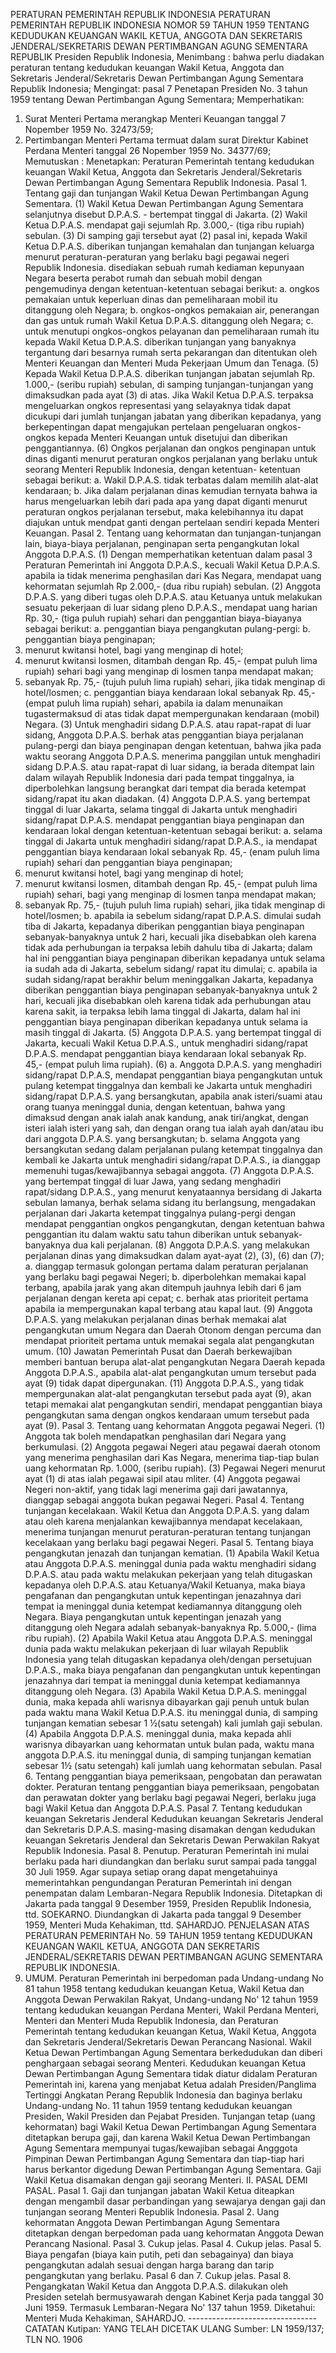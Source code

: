  PERATURAN PEMERINTAH REPUBLIK INDONESIA PERATURAN PEMERINTAH REPUBLIK INDONESIA NOMOR 59 TAHUN 1959 TENTANG KEDUDUKAN KEUANGAN WAKIL KETUA, ANGGOTA DAN SEKRETARIS JENDERAL/SEKRETARIS DEWAN PERTIMBANGAN AGUNG SEMENTARA REPUBLIK Presiden Republik Indonesia,
Menimbang :
 bahwa perlu diadakan peraturan tentang kedudukan keuangan Wakil Ketua, Anggota dan Sekretaris Jenderal/Sekretaris Dewan Pertimbangan Agung Sementara Republik Indonesia;
Mengingat:
 pasal 7 Penetapan Presiden No. 3 tahun 1959 tentang Dewan Pertimbangan Agung Sementara; Memperhatikan:
1. Surat Menteri Pertama merangkap Menteri Keuangan tanggal 7 Nopember 1959 No. 32473/59;
2. Pertimbangan Menteri Pertama termuat dalam surat Direktur Kabinet Perdana Menteri tanggal 26 Nopember 1959 No. 34377/69; Memutuskan : Menetapkan: Peraturan Pemerintah tentang kedudukan keuangan Wakil Ketua, Anggota dan Sekretaris Jenderal/Sekretaris Dewan Pertimbangan Agung Sementara Republik Indonesia. Pasal 1. Tentang gaji dan tunjangan Wakil Ketua Dewan Pertimbangan Agung Sementara.
(1) Wakil Ketua Dewan Pertimbangan Agung Sementara selanjutnya disebut D.P.A.S. - bertempat tinggal di Jakarta.
(2) Wakil Ketua D.P.A.S. mendapat gaji sejumlah Rp. 3.000,- (tiga ribu rupiah) sebulan.
(3) Di samping gaji tersebut ayat (2) pasal ini, kepada Wakil Ketua D.P.A.S. diberikan tunjangan kemahalan dan tunjangan keluarga menurut peraturan-peraturan yang berlaku bagi pegawai negeri Republik Indonesia. disediakan sebuah rumah kediaman kepunyaan Negara beserta perabot rumah dan sebuah mobil dengan pengemudinya dengan ketentuan-ketentuan sebagai berikut:
a. ongkos pemakaian untuk keperluan dinas dan pemeliharaan mobil itu ditanggung oleh Negara;
b. ongkos-ongkos pemakaian air, penerangan dan gas untuk rumah Wakil Ketua D.P.A.S. ditanggung oleh Negara;
c. untuk menutupi ongkos-ongkos pelayanan dan pemeliharaan rumah itu kepada Wakil Ketua D.P.A.S. diberikan tunjangan yang banyaknya tergantung dari besarnya rumah serta pekarangan dan ditentukan oleh Menteri Keuangan dan Menteri Muda Pekerjaan Umum dan Tenaga.
(5) Kepada Wakil Ketua D.P.A.S. diberikan tunjangan jabatan sejumlah Rp. 1.000,- (seribu rupiah) sebulan, di samping tunjangan-tunjangan yang dimaksudkan pada ayat (3) di atas. Jika Wakil Ketua D.P.A.S. terpaksa mengeluarkan ongkos representasi yang selayaknya tidak dapat dicukupi dari jumlah tunjangan jabatan yang diberikan kepadanya, yang berkepentingan dapat mengajukan pertelaan pengeluaran ongkos- ongkos kepada Menteri Keuangan untuk disetujui dan diberikan penggantiannya.
(6) Ongkos perjalanan dan ongkos penginapan untuk dinas diganti menurut peraturan ongkos perjalanan yang berlaku untuk seorang Menteri Republik Indonesia, dengan ketentuan- ketentuan sebagai berikut:
a. Wakil D.P.A.S. tidak terbatas dalam memilih alat-alat kendaraan;
b. Jika dalam perjalanan dinas kemudian ternyata bahwa ia harus mengeluarkan lebih dari pada apa yang dapat diganti menurut peraturan ongkos perjalanan tersebut, maka kelebihannya itu dapat diajukan untuk mendpat ganti dengan pertelaan sendiri kepada Menteri Keuangan. Pasal 2. Tentang uang kehormatan dan tunjangan-tunjangan lain, biaya-biaya perjalanan, penginapan serta pengangkutan lokal Anggota D.P.A.S. (1) Dengan memperhatikan ketentuan dalam pasal 3 Peraturan Pemerintah ini Anggota D.P.A.S., kecuali Wakil Ketua D.P.A.S. apabila ia tidak menerima penghasilan dari Kas Negara, mendapat uang kehormatan sejumlah Rp 2.000,- (dua ribu rupiah) sebulan.
(2) Anggota D.P.A.S. yang diberi tugas oleh D.P.A.S. atau Ketuanya untuk melakukan sesuatu pekerjaan di luar sidang pleno D.P.A.S., mendapat uang harian Rp. 30,- (tiga puluh rupiah) sehari dan penggantian biaya-biayanya sebagai berikut:
a. penggantian biaya pengangkutan pulang-pergi:
b. penggantian biaya penginapan;
1. menurut kwitansi hotel, bagi yang menginap di hotel;
2. menurut kwitansi losmen, ditambah dengan Rp. 45,- (empat puluh lima rupiah) sehari bagi yang menginap di losmen tanpa mendapat makan;
3. sebanyak Rp. 75,- (tujuh puluh lima rupiah) sehari, jika tidak menginap di hotel/losmen;
c. penggantian biaya kendaraan lokal sebanyak Rp. 45,- (empat puluh lima rupiah) sehari, apabila ia dalam menunaikan tugastermaksud di atas tidak dapat mempergunakan kendaraan (mobil) Negara.
(3) Untuk menghadiri sidang D.P.A.S. atau rapat-rapat di luar sidang, Anggota D.P.A.S. berhak atas penggantian biaya perjalanan pulang-pergi dan biaya penginapan dengan ketentuan, bahwa jika pada waktu seorang Anggota D.P.A.S. menerima panggilan untuk menghadiri sidang D.P.A.S. atau rapat-rapat di luar sidang, ia berada ditempat lain dalam wilayah Republik Indonesia dari pada tempat tinggalnya, ia diperbolehkan langsung berangkat dari tempat dia berada ketempat sidang/rapat itu akan diadakan.
(4) Anggota D.P.A.S. yang bertempat tinggal di luar Jakarta, selama tinggal di Jakarta untuk menghadiri sidang/rapat D.P.A.S. mendapat penggantian biaya penginapan dan kendaraan lokal dengan ketentuan-ketentuan sebagai berikut:
a. selama tinggal di Jakarta untuk menghadiri sidang/rapat D.P.A.S., ia mendapat penggantian biaya kendaraan lokal sebanyak Rp. 45,- (enam puluh lima rupiah) sehari dan penggantian biaya penginapan;
1. menurut kwitansi hotel, bagi yang menginap di hotel;
2. menurut kwitansi losmen, ditambah dengan Rp. 45,- (empat puluh lima rupiah) sehari, bagi yang menginap di losmen tanpa mendapat makan;
3. sebanyak Rp. 75,- (tujuh puluh lima rupiah) sehari, jika tidak menginap di hotel/losmen;
b. apabila ia sebelum sidang/rapat D.P.A.S. dimulai sudah tiba di Jakarta, kepadanya diberikan penggantian biaya penginapan sebanyak-banyaknya untuk 2 hari, kecuali jika disebabkan oleh karena tidak ada perhubungan ia terpaksa lebih dahulu tiba di Jakarta; dalam hal ini penggantian biaya penginapan diberikan kepadanya untuk selama ia sudah ada di Jakarta, sebelum sidang/ rapat itu dimulai;
c. apabila ia sudah sidang/rapat berakhir belum meninggalkan Jakarta, kepadanya diberikan penggantian biaya penginapan sebanyak-banyaknya untuk 2 hari, kecuali jika disebabkan oleh karena tidak ada perhubungan atau karena sakit, ia terpaksa lebih lama tinggal di Jakarta, dalam hal ini penggantian biaya penginapan diberikan kepadanya untuk selama ia masih tinggal di Jakarta.
(5) Anggota D.P.A.S. yang bertempat tinggal di Jakarta, kecuali Wakil Ketua D.P.A.S., untuk menghadiri sidang/rapat D.P.A.S. mendapat penggantian biaya kendaraan lokal sebanyak Rp. 45,- (empat puluh lima rupiah).
(6) a. Anggota D.P.A.S. yang menghadiri sidang/rapat D.P.A.S, mendapat penggantian biaya pengangkutan untuk pulang ketempat tinggalnya dan kembali ke Jakarta untuk menghadiri sidang/rapat D.P.A.S. yang bersangkutan, apabila anak isteri/suami atau orang tuanya meninggal dunia, dengan ketentuan, bahwa yang dimaksud dengan anak ialah anak kandung, anak tiri/angkat, dengan isteri ialah isteri yang sah, dan dengan orang tua ialah ayah dan/atau ibu dari anggota D.P.A.S. yang bersangkutan;
b. selama Anggota yang bersangkutan sedang dalam perjalanan pulang ketempat tinggalnya dan kembali ke Jakarta untuk menghadiri sidang/rapat D.P.A.S., ia dianggap memenuhi tugas/kewajibannya sebagai anggota.
(7) Anggota D.P.A.S. yang bertempat tinggal di luar Jawa, yang sedang menghadiri rapat/sidang D.P.A.S., yang menurut kenyataannya bersidang di Jakarta sebulan lamanya, berhak selama sidang itu berlangsung, mengadakan perjalanan dari Jakarta ketempat tinggalnya pulang-pergi dengan mendapat penggantian ongkos pengangkutan, dengan ketentuan bahwa penggantian itu dalam waktu satu tahun diberikan untuk sebanyak-banyaknya dua kali perjalanan.
(8) Anggota D.P.A.S. yang melakukan perjalanan dinas yang dimaksudkan dalam ayat-ayat (2), (3), (6) dan (7);
a. dianggap termasuk golongan pertama dalam peraturan perjalanan yang berlaku bagi pegawai Negeri;
b. diperbolehkan memakai kapal terbang, apabila jarak yang akan ditempuh jauhnya lebih dari 6 jam perjalanan dengan kereta api cepat;
c. berhak atas prioriteit pertama apabila ia mempergunakan kapal terbang atau kapal laut.
(9) Anggota D.P.A.S. yang melakukan perjalanan dinas berhak memakai alat pengangkutan umum Negara dan Daerah Otonom dengan percuma dan mendapat prioriteit pertama untuk memakai segala alat pengangkutan umum.
(10) Jawatan Pemerintah Pusat dan Daerah berkewajiban memberi bantuan berupa alat-alat pengangkutan Negara Daerah kepada Anggota D.P.A.S., apabila alat-alat pengangkutan umum tersebut pada ayat (9) tidak dapat dipergunakan.
(11) Anggota D.P.A.S., yang tidak mempergunakan alat-alat pengangkutan tersebut pada ayat (9), akan tetapi memakai alat pengangkutan sendiri, mendapat penggantian biaya pengangkutan sama dengan ongkos kendaraan umum tersebut pada ayat (9). Pasal 3. Tentang uang kehormatan Anggota pegawai Negeri.
(1) Anggota tak boleh mendapatkan penghasilan dari Negara yang berkumulasi.
(2) Anggota pegawai Negeri atau pegawai daerah otonom yang menerima penghasilan dari Kas Negara, menerima tiap-tiap bulan uang kehormatan Rp. 1.000, (seribu rupiah).
(3) Pegawai Negeri menurut ayat (1) di atas ialah pegawai sipil atau mliter.
(4) Anggota pegawai Negeri non-aktif, yang tidak lagi menerima gaji dari jawatannya, dianggap sebagai anggota bukan pegawai Negeri. Pasal 4. Tentang tunjangan kecelakaan. Wakil Ketua dan Anggota D.P.A.S. yang dalam atau oleh karena menjalankan kewajibannya mendapat kecelakaan, menerima tunjangan menurut peraturan-peraturan tentang tunjangan kecelakaan yang berlaku bagi pegawai Negeri. Pasal 5. Tentang biaya pengangkutan jenazah dan tunjangan kematian.
(1) Apabila Wakil Ketua atau Anggota D.P.A.S. meninggal dunia pada waktu menghadiri sidang D.P.A.S. atau pada waktu melakukan pekerjaan yang telah ditugaskan kepadanya oleh D.P.A.S. atau Ketuanya/Wakil Ketuanya, maka biaya pengafanan dan pengangkutan untuk kepentingan jenazahnya dari tempat ia meninggal dunia ketempat kediamannya ditanggung oleh Negara. Biaya pengangkutan untuk kepentingan jenazah yang ditanggung oleh Negara adalah sebanyak-banyaknya Rp. 5.000,- (lima ribu rupiah).
(2) Apabila Wakil Ketua atau Anggota D.P.A.S. meninggal dunia pada waktu melakukan pekerjaan di luar wilayah Republik Indonesia yang telah ditugaskan kepadanya oleh/dengan persetujuan D.P.A.S., maka biaya pengafanan dan pengangkutan untuk kepentingan jenazahnya dari tempat ia meninggal dunia ketempat kediamannya ditanggung oleh Negara.
(3) Apabila Wakil Ketua D.P.A.S. meninggal dunia, maka kepada ahli warisnya dibayarkan gaji penuh untuk bulan pada waktu mana Wakil Ketua D.P.A.S. itu meninggal dunia, di samping tunjangan kematian sebesar 1 ½(satu setengah) kali jumlah gaji sebulan.
(4) Apabila Anggota D.P.A.S. meninggal dunia, maka kepada ahli warisnya dibayarkan uang kehormatan untuk bulan pada, waktu mana anggota D.P.A.S. itu meninggal dunia, di samping tunjangan kematian sebesar 1½ (satu setengah) kali jumlah uang kehormatan sebulan. Pasal 6. Tentang penggantian biaya pemeriksaan, pengobatan dan perawatan dokter. Peraturan tentang penggantian biaya pemeriksaan, pengobatan dan perawatan dokter yang berlaku bagi pegawai Negeri, berlaku juga bagi Wakil Ketua dan Anggota D.P.A.S. Pasal 7. Tentang kedudukan keuangan Sekretaris Jenderal Kedudukan keuangan Sekretaris Jenderal dan Sekretaris D.P.A.S. masing-masing disamakan dengan kedudukan keuangan Sekretaris Jenderal dan Sekretaris Dewan Perwakilan Rakyat Republik Indonesia. Pasal 8. Penutup. Peraturan Pemerintah ini mulai berlaku pada hari diundangkan dan berlaku surut sampai pada tanggal 30 Juli 1959. Agar supaya setiap orang dapat mengetahuinya memerintahkan pengundangan Peraturan Pemerintah ini dengan penempatan dalam Lembaran-Negara Republik Indonesia. Ditetapkan di Jakarta pada tanggal 9 Desember 1959, Presiden Republik Indonesia, ttd. SOEKARNO. Diundangkan di Jakarta pada tanggal 9 Desember 1959, Menteri Muda Kehakiman, ttd. SAHARDJO. PENJELASAN ATAS PERATURAN PEMERINTAH No. 59 TAHUN 1959 tentang KEDUDUKAN KEUANGAN WAKIL KETUA, ANGGOTA DAN SEKRETARIS JENDERAL/SEKRETARIS DEWAN PERTIMBANGAN AGUNG SEMENTARA REPUBLIK INDONESIA.
1. UMUM. Peraturan Pemerintah ini berpedoman pada Undang-undang No 81 tahun 1958 tentang kedudukan keuangan Ketua, Wakil Ketua dan Anggota Dewan Perwakilan Rakyat, Undang-undang No' 12 tahun 1959 tentang kedudukan keuangan Perdana Menteri, Wakil Perdana Menteri, Menteri dan Menteri Muda Republik Indonesia, dan Peraturan Pemerintah tentang kedudukan keuangan Ketua, Wakil Ketua, Anggota dan Sekretaris Jenderal/Sekretaris Dewan Perancang Nasional. Wakil Ketua Dewan Pertimbangan Agung Sementara berkedudukan dan diberi penghargaan sebagai seorang Menteri. Kedudukan keuangan Ketua Dewan Pertimbangan Agung Sementara tidak diatur didalam Peraturan Pemerintah ini, karena yang menjabat Ketua adalah Presiden/Panglima Tertinggi Angkatan Perang Republik Indonesia dan baginya berlaku Undang-undang No. 11 tahun 1959 tentang kedudukan keuangan Presiden, Wakil Presiden dan Pejabat Presiden. Tunjangan tetap (uang kehormatan) bagi Wakil Ketua Dewan Pertimbangan Agung Sementara ditetapkan berupa gaji, dan karena Wakil Ketua Dewan Pertimbangan Agung Sementara mempunyai tugas/kewajiban sebagai Angggota Pimpinan Dewan Pertimbangan Agung Sementara dan tiap-tiap hari harus berkantor digedung Dewan Pertimbangan Agung Sementara. Gaji Wakil Ketua disamakan dengan gaji seorang Menteri. II. PASAL DEMI PASAL. Pasal 1. Gaji dan tunjangan jabatan Wakil Ketua diteapkan dengan mengambil dasar perbandingan yang sewajarya dengan gaji dan tunjangan seorang Menteri Republik Indonesia. Pasal 2. Uang kehormatan Anggota Dewan Pertimbangan Agung Sementara ditetapkan dengan berpedoman pada uang kehormatan Anggota Dewan Perancang Nasional. Pasal 3. Cukup jelas. Pasal 4. Cukup jelas. Pasal 5. Biaya pengafan (biaya kain putih, peti dan sebagainya) dan biaya pengangkutan adalah sesuai dengan harga barang dan tarip pengangkutan yang berlaku. Pasal 6 dan 7. Cukup jelas. Pasal 8. Pengangkatan Wakil Ketua dan Anggota D.P.A.S. dilakukan oleh Presiden setelah bermusyawarah dengan Kabinet Kerja pada tanggal 30 Juni 1959. Termasuk Lembaran-Negara No' 137 tahun 1959. Diketahui: Menteri Muda Kehakiman, SAHARDJO. -------------------------------- CATATAN Kutipan: YANG TELAH DICETAK ULANG Sumber: LN 1959/137; TLN NO. 1906
